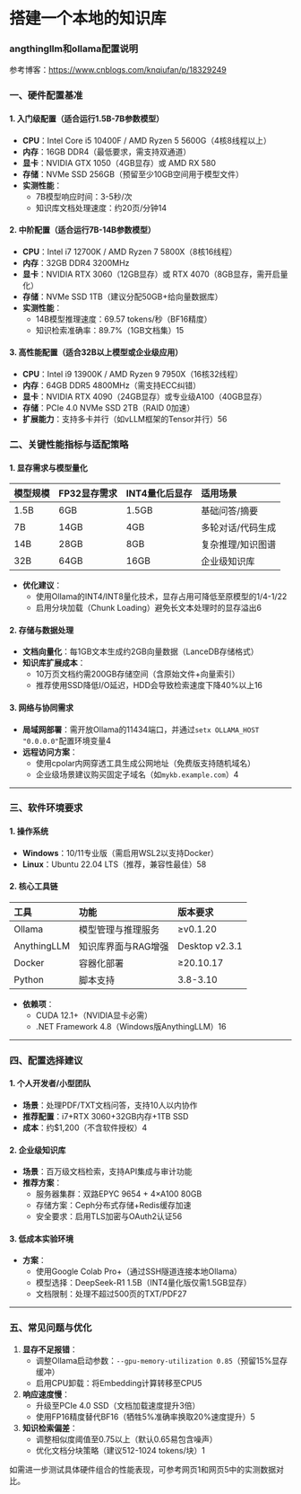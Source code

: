 # 搭建一个本地的知识库

### angthingllm和ollama配置说明

参考博客：https://www.cnblogs.com/knqiufan/p/18329249

### 一、硬件配置基准

#### **1. 入门级配置**（适合运行1.5B-7B参数模型）

- **CPU**：Intel Core i5 10400F / AMD Ryzen 5 5600G（4核8线程以上）
- **内存**：16GB DDR4（最低要求，需支持双通道）
- **显卡**：NVIDIA GTX 1050（4GB显存）或 AMD RX 580
- **存储**：NVMe SSD 256GB（预留至少10GB空间用于模型文件）
- **实测性能**：
  - 7B模型响应时间：3-5秒/次
  - 知识库文档处理速度：约20页/分钟14

#### **2. 中阶配置**（适合运行7B-14B参数模型）

- **CPU**：Intel i7 12700K / AMD Ryzen 7 5800X（8核16线程）
- **内存**：32GB DDR4 3200MHz
- **显卡**：NVIDIA RTX 3060（12GB显存）或 RTX 4070（8GB显存，需开启量化）
- **存储**：NVMe SSD 1TB（建议分配50GB+给向量数据库）
- **实测性能**：
  - 14B模型推理速度：69.57 tokens/秒（BF16精度）
  - 知识检索准确率：89.7%（1GB文档集）15

#### **3. 高性能配置**（适合32B以上模型或企业级应用）

- **CPU**：Intel i9 13900K / AMD Ryzen 9 7950X（16核32线程）
- **内存**：64GB DDR5 4800MHz（需支持ECC纠错）
- **显卡**：NVIDIA RTX 4090（24GB显存）或专业级A100（40GB显存）
- **存储**：PCIe 4.0 NVMe SSD 2TB（RAID 0加速）
- **扩展能力**：支持多卡并行（如vLLM框架的Tensor并行）56

### 二、关键性能指标与适配策略

#### **1. 显存需求与模型量化**

| 模型规模 | FP32显存需求 | INT4量化后显存 | 适用场景          |
| :------- | :----------- | :------------- | :---------------- |
| 1.5B     | 6GB          | 1.5GB          | 基础问答/摘要     |
| 7B       | 14GB         | 4GB            | 多轮对话/代码生成 |
| 14B      | 28GB         | 8GB            | 复杂推理/知识图谱 |
| 32B      | 64GB         | 16GB           | 企业级知识库      |

- **优化建议**：
  - 使用Ollama的INT4/INT8量化技术，显存占用可降低至原模型的1/4-1/22
  - 启用分块加载（Chunk Loading）避免长文本处理时的显存溢出6

#### **2. 存储与数据处理**

- **文档向量化**：每1GB文本生成约2GB向量数据（LanceDB存储格式）
- **知识库扩展成本**：
  - 10万页文档约需200GB存储空间（含原始文件+向量索引）
  - 推荐使用SSD降低I/O延迟，HDD会导致检索速度下降40%以上16

#### **3. 网络与协同需求**

- **局域网部署**：需开放Ollama的11434端口，并通过`setx OLLAMA_HOST "0.0.0.0"`配置环境变量4
- **远程访问方案**：
  - 使用cpolar内网穿透工具生成公网地址（免费版支持随机域名）
  - 企业级场景建议购买固定子域名（如`mykb.example.com`）4

------

### 三、软件环境要求

#### **1. 操作系统**

- **Windows**：10/11专业版（需启用WSL2以支持Docker）
- **Linux**：Ubuntu 22.04 LTS（推荐，兼容性最佳）58

#### **2. 核心工具链**

| 工具        | 功能                | 版本要求       |
| :---------- | :------------------ | :------------- |
| Ollama      | 模型管理与推理服务  | ≥v0.1.20       |
| AnythingLLM | 知识库界面与RAG增强 | Desktop v2.3.1 |
| Docker      | 容器化部署          | ≥20.10.17      |
| Python      | 脚本支持            | 3.8-3.10       |

- **依赖项**：
  - CUDA 12.1+（NVIDIA显卡必需）
  - .NET Framework 4.8（Windows版AnythingLLM）16

------

### 四、配置选择建议

#### **1. 个人开发者/小型团队**

- **场景**：处理PDF/TXT文档问答，支持10人以内协作
- **推荐配置**：i7+RTX 3060+32GB内存+1TB SSD
- **成本**：约$1,200（不含软件授权）4

#### **2. 企业级知识库**

- **场景**：百万级文档检索，支持API集成与审计功能
- **推荐方案**：
  - 服务器集群：双路EPYC 9654 + 4×A100 80GB
  - 存储方案：Ceph分布式存储+Redis缓存加速
  - 安全要求：启用TLS加密与OAuth2认证56

#### **3. 低成本实验环境**

- **方案**：
  - 使用Google Colab Pro+（通过SSH隧道连接本地Ollama）
  - 模型选择：DeepSeek-R1 1.5B（INT4量化版仅需1.5GB显存）
  - 文档限制：处理不超过500页的TXT/PDF27

------

### 五、常见问题与优化

1. **显存不足报错**：
   - 调整Ollama启动参数：`--gpu-memory-utilization 0.85`（预留15%显存缓冲）
   - 启用CPU卸载：将Embedding计算转移至CPU5
2. **响应速度慢**：
   - 升级至PCIe 4.0 SSD（文档加载速度提升3倍）
   - 使用FP16精度替代BF16（牺牲5%准确率换取20%速度提升）5
3. **知识检索偏差**：
   - 调整相似度阈值至0.75以上（默认0.65易包含噪声）
   - 优化文档分块策略（建议512-1024 tokens/块）1

如需进一步测试具体硬件组合的性能表现，可参考网页1和网页5中的实测数据对比。
